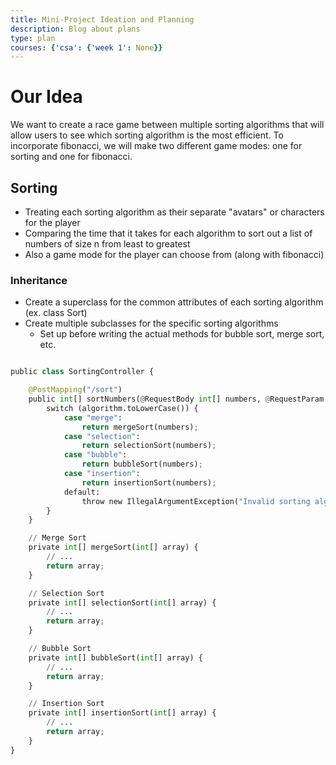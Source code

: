 ```yaml
---
title: Mini-Project Ideation and Planning
description: Blog about plans
type: plan
courses: {'csa': {'week 1': None}}
---
```


# Our Idea 

We want to create a race game between multiple sorting algorithms that will allow users to see which sorting algorithm is the most efficient. To incorporate fibonacci, we will make two different game modes: one for sorting and one for fibonacci.

## Sorting

- Treating each sorting algorithm as their separate "avatars" or characters for the player
- Comparing the time that it takes for each algorithm to sort out a list of numbers of size n from least to greatest
- Also a game mode for the player can choose from (along with fibonacci)

### Inheritance

- Create a superclass for the common attributes of each sorting algorithm (ex. class Sort)
- Create multiple subclasses for the specific sorting algorithms
    - Set up before writing the actual methods for bubble sort, merge sort, etc.


```python

public class SortingController {

    @PostMapping("/sort")
    public int[] sortNumbers(@RequestBody int[] numbers, @RequestParam String algorithm) {
        switch (algorithm.toLowerCase()) {
            case "merge":
                return mergeSort(numbers);
            case "selection":
                return selectionSort(numbers);
            case "bubble":
                return bubbleSort(numbers);
            case "insertion":
                return insertionSort(numbers);
            default:
                throw new IllegalArgumentException("Invalid sorting algorithm: " + algorithm);
        }
    }

    // Merge Sort
    private int[] mergeSort(int[] array) {
        // ...
        return array;
    }

    // Selection Sort
    private int[] selectionSort(int[] array) {
        // ...
        return array;
    }

    // Bubble Sort
    private int[] bubbleSort(int[] array) {
        // ...
        return array;
    }

    // Insertion Sort
    private int[] insertionSort(int[] array) {
        // ...
        return array;
    }
}
   
```
